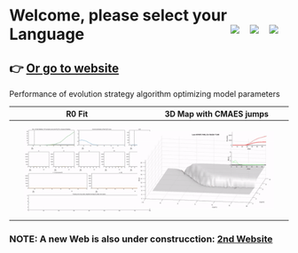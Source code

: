 # Welcome, please select your Language <a href="../../blob/master/README.es.md"><img src="../../blob/master/images/Flag_of_Spain.png" align="right" hspace="0" vspace="0" width="35px"></a> <a href="../../blob/master/README.en.md"><img src="../../blob/master/images/Flag_of_Union.png" align="right" hspace="0" vspace="0" width="35px"></a><a href="../../blob/master/README.ga.md"><img src="../../blob/master/images/Flag_of_Galicia.png" align="right" hspace="0" vspace="0" width="35px"></a>


## :point_right: [Or go to website](https://mmatabuena.github.io/forecastCovid/.)

Performance of evolution strategy algorithm optimizing model parameters

| R0 Fit  | 3D Map with CMAES jumps  |
| ------------- | ------------- |
| <img src="./images/animation.gif" align="left" hspace="20" vspace="10" width="360px"> | <img src="./images/leon.gif" align="right" hspace="20" vspace="10" width="380px"> |


### NOTE: A new Web is also under construcction: [2nd Website](https://github.com/covid19-modeling)




